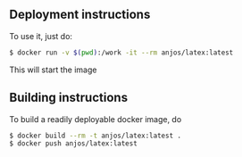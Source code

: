 ## Deployment instructions

To use it, just do:

```sh
$ docker run -v $(pwd):/work -it --rm anjos/latex:latest
```

This will start the image


## Building instructions

To build a readily deployable docker image, do

```sh
$ docker build --rm -t anjos/latex:latest .
$ docker push anjos/latex:latest
```
